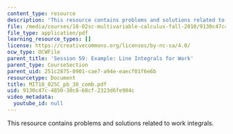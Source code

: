 ```yaml
---
content_type: resource
description: 'This resource contains problems and solutions related to work integrals. '
file: /media/courses/18-02sc-multivariable-calculus-fall-2010/9130c47c485030c068cf2323d6fe984c_MIT18_02SC_pb_38_comb.pdf
file_type: application/pdf
learning_resource_types: []
license: https://creativecommons.org/licenses/by-nc-sa/4.0/
ocw_type: OCWFile
parent_title: 'Session 59: Example: Line Integrals for Work'
parent_type: CourseSection
parent_uid: 251c2875-0901-cae7-a94e-eaecf01f6e6b
resourcetype: Document
title: MIT18_02SC_pb_38_comb.pdf
uid: 9130c47c-4850-30c0-68cf-2323d6fe984c
video_metadata:
  youtube_id: null
---
```

This resource contains problems and solutions related to work integrals. 